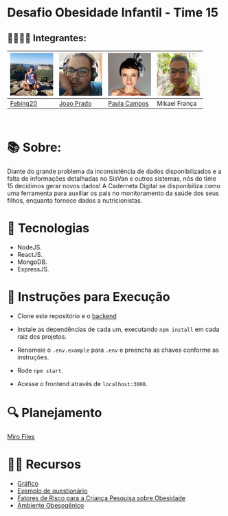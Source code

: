 # Desafio Obesidade Infantil - Time 15 

## 👩‍👩‍👧‍👧 Integrantes:
|<img src="readmeFiles/pics/fernandapp.jpg" width="100" />|<img src="readmeFiles/pics/joaopp.jpg" width="100" />|<img src="readmeFiles/pics/solpp.jpg" width="100" />|<img src="readmeFiles/pics/mikael.png" width="100" />|
|---|---|---|---|
|[Febing20](https://github.com/febing20)|[Joao Prado](https://github.com/jppradoleal)|[Paula Campos](https://github.com/Paulacamposro)|Mikael França|
<br />

# 📚 Sobre:
Diante do grande problema da inconsistência de dados disponibilizados e a falta de informações detalhadas no SisVan e outros sistemas, nós do time 15 decidimos gerar novos dados! A Caderneta Digital se disponibiliza como uma ferramenta para auxiliar os pais no monitoramento da saúde dos seus filhos, enquanto fornece dados a nutricionistas.

# 🔧 Tecnologias
* NodeJS.
* ReactJS.
* MongoDB.
* ExpressJS.

# 📃 Instruções para Execução
* Clone este repositório e o [backend](https://github.com/jppradoleal/hackathon-saude-infantil-time-15)

* Instale as dependências de cada um, executando `npm install` em cada raiz dos projetos.

* Renomeie o `.env.example` para `.env` e preencha as chaves conforme as instruções.

* Rode `npm start`.

* Acesse o frontend através de `localhost:3000`.

# 🔍 Planejamento

[Miro Files](https://miro.com/app/board/o9J_khtMfM0=/)

# 👩‍🏫 Recursos

* [Gráfico](https://c3js.org/gettingstarted.html)
* [Exemplo de questionário](https://global.rethinkobesity.com/patients.html#section-weight-management-goals)
* [Fatores de Risco para a Criança Pesquisa sobre Obesidade](https://www.scielo.br/scielo.php?script=sci_arttext&pid=S0034-71672010000100012)
* [Ambiente Obesogênico](https://www.scielo.br/scielo.php?script=sci_arttext&pid=S0021-75572016000400030&lng=pt&tlng=pt)
